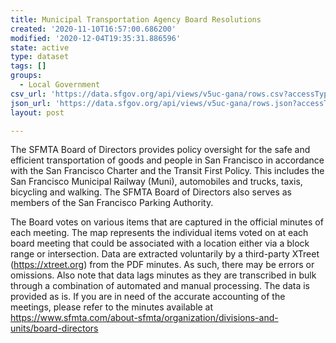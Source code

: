 ```yaml
---
title: Municipal Transportation Agency Board Resolutions
created: '2020-11-10T16:57:00.686200'
modified: '2020-12-04T19:35:31.886596'
state: active
type: dataset
tags: []
groups:
  - Local Government
csv_url: 'https://data.sfgov.org/api/views/v5uc-gana/rows.csv?accessType=DOWNLOAD'
json_url: 'https://data.sfgov.org/api/views/v5uc-gana/rows.json?accessType=DOWNLOAD'
layout: post

---
```

The SFMTA Board of Directors provides policy oversight for the safe and efficient transportation of goods and people in San Francisco in accordance with the San Francisco Charter and the Transit First Policy. This includes the San Francisco Municipal Railway (Muni), automobiles and trucks, taxis, bicycling and walking. The SFMTA Board of Directors also serves as members of the San Francisco Parking Authority.

The Board votes on various items that are captured in the official minutes of each meeting. The map represents the individual items voted on at each board meeting that could be associated with a location either via a block range or intersection. Data are extracted voluntarily by a third-party XTreet (https://xtreet.org) from the PDF minutes. As such, there may be errors or omissions. Also note that data lags minutes as they are transcribed in bulk through a combination of automated and manual processing. The data is provided as is. If you are in need of the accurate accounting of the meetings, please refer to the minutes available at https://www.sfmta.com/about-sfmta/organization/divisions-and-units/board-directors
